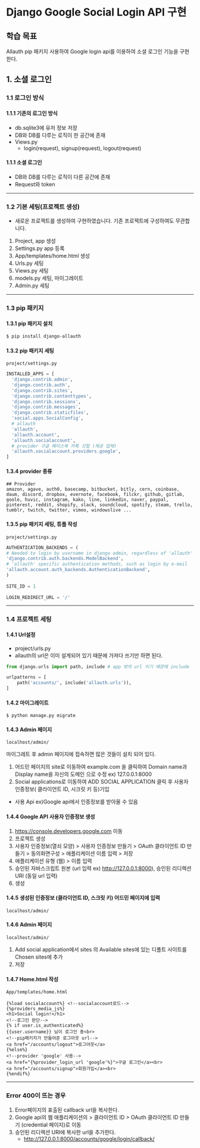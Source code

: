 # Django Google Social Login API 구현

## 학습 목표
Allauth pip 패키지 사용하여 Google login api를 이용하여 소셜 로그인 기능을 구현한다.

## 1. 소셜 로그인

### 1.1 로그인 방식

#### 1.1.1 기존의 로그인 방식
- db.sqlite3에 유저 정보 저장
- DB와 DB를 다루는 로직이 한 공간에 존재
- Views.py
  - login(request), signup(request), logout(request)
#### 1.1.1 소셜 로그인
- DB와 DB를 다루는 로직이 다른 공간에 존재
- Request와 token 
***
### 1.2 기본 세팅(프로젝트 생성)
- 새로운 프로젝트를 생성하여 구현하였습니다. 기존 프로젝트에 구성하여도 무관합니다.
1. Project, app 생성
2. Settings.py app 등록
3. App/templates/home.html 생성
4. Urls.py 세팅
5. Views.py 세팅
6. models.py 세팅, 마이그레이트
7. Admin.py 세팅

***
### 1.3 pip 패키지

#### 1.3.1 pip 패키지 설치
```bash
$ pip install django-allauth
```

#### 1.3.2 pip 패키지 세팅
<code>project/settings.py</code>
```python
INSTALLED_APPS = [
  'django.contrib.admin',
  'django.contrib.auth',
  'django.contrib.sites',
  'django.contrib.contenttypes',
  'django.contrib.sessions',
  'django.contrib.messages',
  'django.contrib.staticfiles',
  'social.apps.SocialConfig', 
  # allauth
  'allauth',
  'allauth.account',
  'allauth.socialaccount',
  # provider 구글 페이스북 카톡 깃헙 (제공 업체)
  'allauth.socialaccount.providers.google',
] 
```
#### 1.3.4 provider 종류
```
## Provider
amazon, agave, auth0, basecamp, bitbucket, bitly, cern, coinbase, daum, discord, dropbox, evernote, facebook, filckr, github, gitlab, goole, huvic, instagram, kako, line, linkedin, naver, paypal, pinterest, reddit, shopify, slack, soundcloud, spotify, steam, trello, tumblr, twitch, twitter, vimeo, windowslive ...
```

#### 1.3.5 pip 패키지 세팅, 튜플 작성
<code>project/settings.py</code>
```python
AUTHENTICATION_BACKENDS = (
# Needed to login by username in django admin, regardless of 'allauth'
'django.contrib.auth.backends.ModelBackend',
# 'allauth' specific authentication methods, such as login by e-mail
'allauth.account.auth_backends.AuthenticationBackend',
)
 
SITE_ID = 1
 
LOGIN_REDIRECT_URL = '/'
```
***
### 1.4 프로젝트 세팅

#### 1.4.1 Url설정
  - project/urls.py
  - allauth의 url은 이미 설계되어 있기 때문에 가져다 쓰기만 하면 된다.
```python
from django.urls import path, include # app 밖의 url 이기 때문에 include

urlpatterns = [
	path('accounts/', include('allauth.urls')),
]
```

#### 1.4.2 마이그레이트
```shall
$ python manage.py migrate
```

#### 1.4.3 Admin 페이지
<code>localhost/admin/</code>

마이그레트 후 admin 페이지에 접속하면 많은 것들이 설치 되어 있다. 
1. 어드민 페이지의 site로 이동하여 example.com 을 클릭하여 Domain name과 Display name을 자신의 도메인 으로 수정 ex) 127.0.0.1:8000
2. Social applications로 이동하여 ADD SOCIAL APPLICATION 클릭 후 사용자 인증정보( 클라이언트 ID, 시크릿 키 등)기입 
- 사용 Api ex)Google api에서 인증정보를 받아올 수 있음 
	
#### 1.4.4 Google API 사용자 인증정보 생성
1. https://console.developers.google.com 이동
2. 프로젝트 생성
3. 사용자 인증정보(열쇠 모양) > 사용자 인증정보 만들기 > OAuth 클라이언트 ID 만들기 > 동의화면구성 > 애플리케이션 이름 입력 > 저장
4. 애플리케이션 유형 (웹) > 이름 입력
5. 승인된 자바스크립트 원본 (url 입력 ex) http://127.0.0.1:8000), 승인된 리디렉션 URI (동일 url 입력)
6. 생성

#### 1.4.5 생성된 인증정보 (클라이언트 ID, 스크릿 키) 어드민 페이지에 입력
<code>localhost/admin/</code>

#### 1.4.6 Admin 페이지
<code>localhost/admin/</code>

1. Add social application에서 sites 의 Available sites에 있는 디폴트 사이트를 Chosen sites에 추가
2. 저장
	
#### 1.4.7 Home.html 작성
<code>App/templates/home.html</code>
```django
{%load socialaccount%} <!--socialaccount로드-->
{%providers_media_js%}
<h1>Social login!</h1>
<!--로그인 판단-->
{% if user.is_authenticated%}
{{user.username}} 님이 로그인 중<br>
<!--pip패키지가 만들어준 로그아웃 url-->
<a href="/accounts/logout">로그아웃</a> 
{%else%}
<!--provider 'google' 사용-->
<a href="{%provider_login_url 'google'%}">구글 로그인</a><br>
<a href="/accounts/signup">회원가입</a><br>
{%endif%}
```
***
### Error 400이 뜨는 경우
1. Error페이지의 표출된 callback url을 복사한다.
2. Google api의 웹 애플리케이션의 > 클라이언트 ID > OAuth 클라이언트 ID 만들기 (credential 페이지)로 이동
3. 승인된 리디렉션 URI에 복사한 url을 추가한다.
	- http://127.0.0.1:8000/accounts/google/login/callback/
